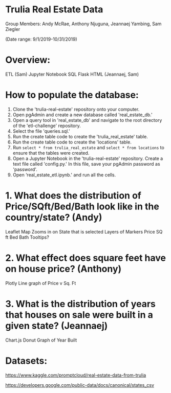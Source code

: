 # Trulia Real Estate Data
Group Members: Andy McRae, Anthony Njuguna, Jeannaej Yambing, Sam Ziegler

(Date range: 9/1/2019-10/31/2019)

# Overview:
ETL (Sam)
Jupyter Notebook
SQL
Flask 
HTML (Jeannaej, Sam)

# How to populate the database:
1.	Clone the 'trulia-real-estate' repository onto your computer.
2.	Open pgAdmin and create a new database called 'real_estate_db.'
3.	Open a query tool in 'real_estate_db' and navigate to the root directory of the 'etl-challenge' repository.
4.	Select the file 'queries.sql.'
5.	Run the create table code to create the 'trulia_real_estate' table. 
6.	Run the create table code to create the 'locations' table.
7.	Run `select * from trulia_real_estate` and `select * from locations` to ensure that the tables were created.
8.	Open a Jupyter Notebook in the 'trulia-real-estate' repository. Create a text file called 'config.py.' In this file, save your pgAdmin password as 'password'.
9.	Open ‘real_estate_etl.ipynb.' and run all the cells. 



# 1. What does the distribution of Price/SQft/Bed/Bath look like in the country/state? (Andy)
Leaflet Map 
Zooms in on State that is selected
Layers of Markers
Price
SQ ft
Bed
Bath
Tooltips?

# 2. What effect does square feet have on house price? (Anthony)
Plotly 
Line graph of Price v Sq. Ft

# 3. What is the distribution of years that houses on sale were built in a given state? (Jeannaej)
Chart.js 
Donut Graph of Year Built 

# Datasets: 
https://www.kaggle.com/promptcloud/real-estate-data-from-trulia 

https://developers.google.com/public-data/docs/canonical/states_csv

